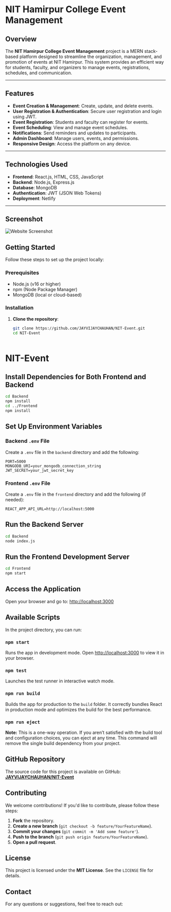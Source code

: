  # NIT Hamirpur College Event Management

## Overview

The **NIT Hamirpur College Event Management** project is a MERN stack-based platform designed to streamline the organization, management, and promotion of events at NIT Hamirpur. This system provides an efficient way for students, faculty, and organizers to manage events, registrations, schedules, and communication.

---

## Features

- **Event Creation & Management**: Create, update, and delete events.
- **User Registration & Authentication**: Secure user registration and login using JWT.
- **Event Registration**: Students and faculty can register for events.
- **Event Scheduling**: View and manage event schedules.
- **Notifications**: Send reminders and updates to participants.
- **Admin Dashboard**: Manage users, events, and permissions.
- **Responsive Design**: Access the platform on any device.

---

## Technologies Used

- **Frontend**: React.js, HTML, CSS, JavaScript
- **Backend**: Node.js, Express.js
- **Database**: MongoDB
- **Authentication**: JWT (JSON Web Tokens)
- **Deployment**: Netlify

---
## Screenshot

![Website Screenshot](assets)

## Getting Started

Follow these steps to set up the project locally:

### Prerequisites

- Node.js (v16 or higher)
- npm (Node Package Manager)
- MongoDB (local or cloud-based)

### Installation

1. **Clone the repository**:
   ```bash
   git clone https://github.com/JAYVIJAYCHAUHAN/NIT-Event.git
   cd NIT-Event
  
  # NIT-Event

## Install Dependencies for Both Frontend and Backend

```bash
cd Backend
npm install
cd ../Frontend
npm install
```

## Set Up Environment Variables

### Backend `.env` File
Create a `.env` file in the `backend` directory and add the following:

```env
PORT=5000
MONGODB_URI=your_mongodb_connection_string
JWT_SECRET=your_jwt_secret_key
```

### Frontend `.env` File
Create a `.env` file in the `frontend` directory and add the following (if needed):

```env
REACT_APP_API_URL=http://localhost:5000
```

## Run the Backend Server

```bash
cd Backend
node index.js
```

## Run the Frontend Development Server

```bash
cd Frontend
npm start
```

## Access the Application
Open your browser and go to: [http://localhost:3000](http://localhost:3000)

## Available Scripts

In the project directory, you can run:

### `npm start`
Runs the app in development mode. Open [http://localhost:3000](http://localhost:3000) to view it in your browser.

### `npm test`
Launches the test runner in interactive watch mode.

### `npm run build`
Builds the app for production to the `build` folder. It correctly bundles React in production mode and optimizes the build for the best performance.

### `npm run eject`
**Note:** This is a one-way operation. If you aren’t satisfied with the build tool and configuration choices, you can eject at any time. This command will remove the single build dependency from your project.

## GitHub Repository
The source code for this project is available on GitHub:
**[JAYVIJAYCHAUHAN/NIT-Event](https://github.com/JAYVIJAYCHAUHAN/NIT-Event)**

## Contributing
We welcome contributions! If you'd like to contribute, please follow these steps:

1. **Fork** the repository.
2. **Create a new branch** (`git checkout -b feature/YourFeatureName`).
3. **Commit your changes** (`git commit -m 'Add some feature'`).
4. **Push to the branch** (`git push origin feature/YourFeatureName`).
5. **Open a pull request**.

## License
This project is licensed under the **MIT License**. See the `LICENSE` file for details.

## Contact
For any questions or suggestions, feel free to reach out:

 
